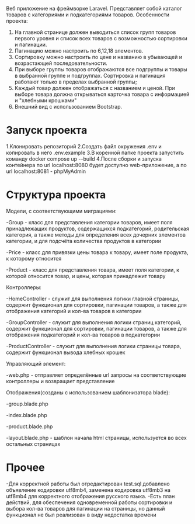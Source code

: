 Веб приложение на фреймворке Laravel. Представляет собой каталог товаров с категориями и подкатегориями товаров.
Особенности проекта:
1. На главной странице должен выводиться список групп товаров первого уровня и список всех товаров с возможностью сортировки и пагинации.
2. Пагинацию можно настроить по 6,12,18 элементов.
3. Сортировку можно настроить по цене и названию в убывающей и возрастающей последовательности.
4. При выборе группы товаров отображаются все подгруппы и товары в выбранной группе и подгруппах. Сортировка и пагинация работают только в пределах выбранной группы;
5. Каждый товар должен отображаться с названием и ценой. При выборе товара должна открываться карточка товара с информацией и "хлебными крошками"
6. Внешний вид с использованием Bootstrap.

# Запуск проекта
1.Клонировать репозиторий
2.Создать файл окружения .env и копировать в него .env.example
3.В коренной папке проекта запустить команду docker compose up --build
4.После сборки и запуска контейнера по url localhost:8080 будет доступно web-приложение, а по url localhost:8081 - phpMyAdmin

# Структура проекта
Модели, с соответствующими миграциями:

  -Group - класс для представления категории товаров, имеет поля принадлежащих продуктов, содержащихся подкатегорий, родительская категория, а также методы для определения всех дочерних элементов категории, и для подсчёта количества продуктов в категории
  
  -Price - класс для привязки цены товара к товару, имеет поле продукта, к которому относится
  
  -Product - класс для представления товара, имеет поля категории, к которой относится товар, и цены, которая принадлежит товару
  
Контроллеры:

  -HomeController - служит для выполнения логики главной страницы, содержит функционал для сортировки, пагинации товаров, а также для отображения категорий и кол-ва товаров в категории
  
  -GroupController - служит для выполнения логики страниц категорий, содержит функционал для сортировки, пагинации товаров, а также для отображения подкатегорий и кол-ва товаров в подкатегории
  
  -ProductController - служит для выполнения логики страницы товара, содержит функционал вывода хлебных крошек
  
Управляющий элемент:

  -web.php - отправляет определённые url запросы на соответствующие контроллеры и возвращает представление
  
Отображения(созданы с использованием шаблонизатора blade):

  -group.blade.php
  
  -index.blade.php
  
  -product.blade.php
  
  -layout.blade.php - шаблон начала html страницы, используется во всех остальных страницах

# Прочее
-Для корректной работы был отредактирован test.sql добавлено объявление кодировки utf8mb4, заменена кодировка utf8mb3 на utf8mb4 для корректного отображения русского языка.
-Есть план действий, для обеспечения одновременной работы сортировки и выбора кол-ва товаров для пагинации на страницы, но данный функционал не был реализован в виду недостатка времени
